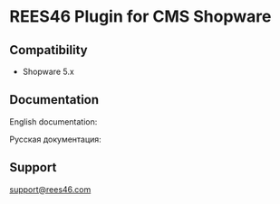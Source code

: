 # REES46 Plugin for CMS Shopware

## Compatibility

* Shopware 5.x

## Documentation

English documentation: []()

Русская документация: []()

## Support

[support@rees46.com](mailto:support@rees46.com)
